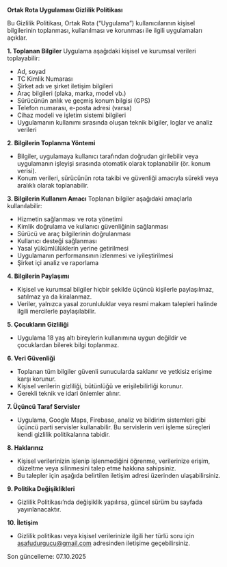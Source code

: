 **Ortak Rota Uygulaması Gizlilik Politikası**

Bu Gizlilik Politikası, Ortak Rota (“Uygulama”) kullanıcılarının kişisel bilgilerinin toplanması, kullanılması ve korunması ile ilgili uygulamaları açıklar.

**1. Toplanan Bilgiler**
Uygulama aşağıdaki kişisel ve kurumsal verileri toplayabilir:
- Ad, soyad
- TC Kimlik Numarası
- Şirket adı ve şirket iletişim bilgileri
- Araç bilgileri (plaka, marka, model vb.)
- Sürücünün anlık ve geçmiş konum bilgisi (GPS)
- Telefon numarası, e-posta adresi (varsa)
- Cihaz modeli ve işletim sistemi bilgileri
- Uygulamanın kullanımı sırasında oluşan teknik bilgiler, loglar ve analiz verileri

**2. Bilgilerin Toplanma Yöntemi**
- Bilgiler, uygulamaya kullanıcı tarafından doğrudan girilebilir veya uygulamanın işleyişi sırasında otomatik olarak toplanabilir (ör. konum verisi).
- Konum verileri, sürücünün rota takibi ve güvenliği amacıyla sürekli veya aralıklı olarak toplanabilir.

**3. Bilgilerin Kullanım Amacı**
Toplanan bilgiler aşağıdaki amaçlarla kullanılabilir:
- Hizmetin sağlanması ve rota yönetimi
- Kimlik doğrulama ve kullanıcı güvenliğinin sağlanması
- Sürücü ve araç bilgilerinin doğrulanması
- Kullanıcı desteği sağlanması
- Yasal yükümlülüklerin yerine getirilmesi
- Uygulamanın performansının izlenmesi ve iyileştirilmesi
- Şirket içi analiz ve raporlama

**4. Bilgilerin Paylaşımı**
- Kişisel ve kurumsal bilgiler hiçbir şekilde üçüncü kişilerle paylaşılmaz, satılmaz ya da kiralanmaz.
- Veriler, yalnızca yasal zorunluluklar veya resmi makam talepleri halinde ilgili mercilerle paylaşılabilir.

**5. Çocukların Gizliliği**
- Uygulama 18 yaş altı bireylerin kullanımına uygun değildir ve çocuklardan bilerek bilgi toplanmaz.

**6. Veri Güvenliği**
- Toplanan tüm bilgiler güvenli sunucularda saklanır ve yetkisiz erişime karşı korunur.
- Kişisel verilerin gizliliği, bütünlüğü ve erişilebilirliği korunur.
- Gerekli teknik ve idari önlemler alınır.

**7. Üçüncü Taraf Servisler**
- Uygulama, Google Maps, Firebase, analiz ve bildirim sistemleri gibi üçüncü parti servisler kullanabilir. Bu servislerin veri işleme süreçleri kendi gizlilik politikalarına tabidir.

**8. Haklarınız**
- Kişisel verilerinizin işlenip işlenmediğini öğrenme, verilerinize erişim, düzeltme veya silinmesini talep etme hakkına sahipsiniz.  
- Bu talepler için aşağıda belirtilen iletişim adresi üzerinden ulaşabilirsiniz.

**9. Politika Değişiklikleri**
- Gizlilik Politikası’nda değişiklik yapılırsa, güncel sürüm bu sayfada yayınlanacaktır.

**10. İletişim**
- Gizlilik politikası veya kişisel verilerinizle ilgili her türlü soru için asafudurgucu@gmail.com adresinden iletişime geçebilirsiniz.

Son güncelleme: 07.10.2025
